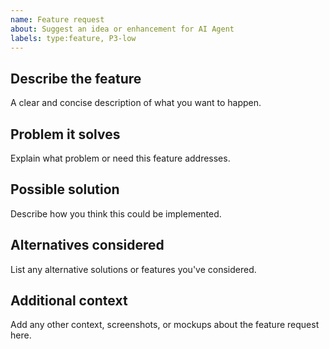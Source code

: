 ```yaml
---
name: Feature request
about: Suggest an idea or enhancement for AI Agent
labels: type:feature, P3-low
---
```


## Describe the feature
A clear and concise description of what you want to happen.

## Problem it solves
Explain what problem or need this feature addresses.

## Possible solution
Describe how you think this could be implemented.

## Alternatives considered
List any alternative solutions or features you've considered.

## Additional context
Add any other context, screenshots, or mockups about the feature request here.
